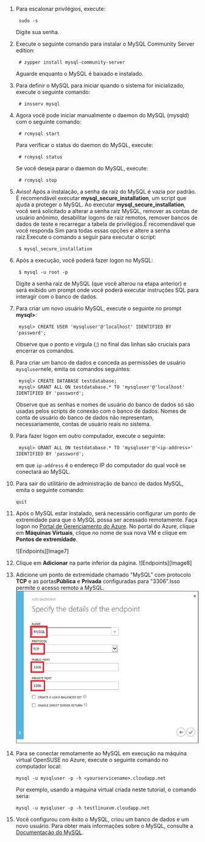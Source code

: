 ﻿
1. Para escalonar privilégios, execute:

		sudo -s
	
	Digite sua senha.

2. Execute o seguinte comando para instalar o MySQL Community Server edition:

		# zypper install mysql-community-server

	Aguarde enquanto o MySQL é baixado e instalado.
3. Para definir o MySQL para iniciar quando o sistema for inicializado, execute o seguinte comando:

		# insserv mysql
4. Agora você pode iniciar manualmente o daemon do MySQL (mysqld) com o seguinte comando:

		# rcmysql start

	Para verificar o status do daemon do MySQL, execute:

		# rcmysql status

	Se você deseja parar o daemon do MySQL, execute:

		# rcmysql stop

5. Aviso!  Após a instalação, a senha da raiz do MySQL é vazia por padrão.  É recomendável executar **mysql\_secure\_installation**, um script que ajuda a proteger o MySQL. Ao executar **mysql\_secure\_installation**, você será solicitado a alterar a senha raiz MySQL, remover as contas de usuário anônimo, desabilitar logons de raiz remotos, remover bancos de dados de teste e recarregar a tabela de privilégios.É recomendável que você responda Sim para todas essas opções e altere a senha raiz.Execute o comando a seguir para executar o script:

		$ mysql_secure_installation

6. Após a execução, você poderá fazer logon no MySQL:

		$ mysql -u root -p

	Digite a senha raiz de MySQL (que você alterou na etapa anterior) e será exibido um prompt onde você poderá executar instruções SQL para interagir com o banco de dados.

7. Para criar um novo usuário MySQL, execute o seguinte no prompt **mysql>**:

		mysql> CREATE USER 'mysqluser'@'localhost' IDENTIFIED BY 'password';

	Observe que o ponto e vírgula (;) no final das linhas são cruciais para encerrar os comandos.

8. Para criar um banco de dados e conceda as permissões de usuário `mysqluser`nele, emita os comandos seguintes:

		mysql> CREATE DATABASE testdatabase;
		mysql> GRANT ALL ON testdatabase.* TO 'mysqluser'@'localhost' IDENTIFIED BY 'password';

	Observe que as senhas e nomes de usuário do banco de dados só são usadas pelos scripts de conexão com o banco de dados.  Nomes de conta de usuário do banco de dados não representam, necessariamente, contas de usuário reais no sistema.

9. Para fazer logon em outro computador, execute o seguinte:

		mysql> GRANT ALL ON testdatabase.* TO 'mysqluser'@'<ip-address>' IDENTIFIED BY 'password';

	em que `ip-address` é o endereço IP do computador do qual você se conectará ao MySQL.
	
10. Para sair do utilitário de administração de banco de dados MySQL, emita o seguinte comando:

		quit

11. Após o MySQL estar instalado, será necessário configurar um ponto de extremidade para que o MySQL possa ser acessado remotamente. Faça logon no [Portal de Gerenciamento do Azure][AzurePreviewPortal]. No portal do Azure, clique em **Máquinas Virtuais**, clique no nome de sua nova VM e clique em **Pontos de extremidade**.

	![Endpoints][Image7]

12. Clique em **Adicionar** na parte inferior da página.
	![Endpoints][Image8]

13. Adicione um ponto de extremidade chamado "MySQL" com protocolo **TCP** e as portas**Pública** e **Privada** configuradas para "3306".Isso permite o acesso remoto a MySQL.
	![Endpoints][Image9]

14. Para se conectar remotamente ao MySQL em execução na máquina virtual OpenSUSE no Azure, execute o seguinte comando no computador local:

		mysql -u mysqluser -p -h <yourservicename>.cloudapp.net

	Por exemplo, usando a máquina virtual criada neste tutorial, o comando seria:

		mysql -u mysqluser -p -h testlinuxvm.cloudapp.net

15. Você configurou com êxito o MySQL, criou um banco de dados e um novo usuário.  Para obter mais informações sobre o MySQL, consulte a [Documentação do MySQL][MySQLDocs].	

[MySQLDocs]: http://dev.mysql.com/doc/
[AzurePreviewPortal]: http://manage.windowsazure.com

[Image9]: ./media/install-and-run-mysql-on-opensuse-vm/LinuxVmAddEndpointMySQL.png

<!--HONumber=35_1-->
